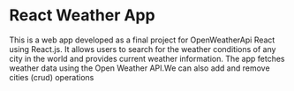 # React Weather App
This is a web app developed as a final project for OpenWeatherApi React using React.js. It allows users to search for the weather conditions of any city in the world and provides current weather information. The app fetches weather data using the Open Weather API.We can also add and remove cities (crud) operations
